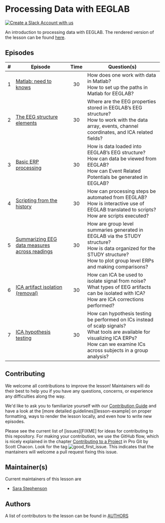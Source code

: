 # Processing Data with EEGLAB

[![Create a Slack Account with us](https://img.shields.io/badge/Create_Slack_Account-The_Carpentries-071159.svg)](https://swc-slack-invite.herokuapp.com/)

An introduction to processing data with EEGLAB. The rendered version of the lesson can be found [here](https://bucanl.github.io/SDC-EEGLAB/). 

## Episodes

| # | Episode | Time | Question(s) |
| ---- | ---- | :----: | ----|
| 1 | [Matlab: need to knows](https://bucanl.github.io/SDC-EEGLAB/02-intro_Matlab/index.html) | 30 | How does one work with data in Matlab? <br> How to set up the paths in Matlab for EEGLAB?|
| 2 | [The EEG structure elements](https://bucanl.github.io/SDC-EEGLAB/03-data_structures/index.html) | 30 | Where are the EEG properties stored in EEGLAB’s EEG structure? <br> How to work with the data array, events, channel coordinates, and ICA related fields? |
| 3 | [Basic ERP processing](https://bucanl.github.io/SDC-EEGLAB/04-processing/index.html) | 30 | How is data loaded into EEGLAB’s EEG structure? <br> How can data be viewed from EEGLAB? <br> How can Event Related Potentials be generated in EEGLAB? |
| 4 | [Scripting from the history](https://bucanl.github.io/SDC-EEGLAB/05-scripting/index.html) | 30 | How can processing steps be automated from EEGLAB? <br> How is interactive use of EEGLAB translated to scripts? <br> How are scripts executed? |
| 5 | [Summarizing EEG data measures across readings](https://bucanl.github.io/SDC-EEGLAB/06-study/index.html) | 30 | How are group level summaries generated in EEGLAB via the STUDY structure? <br> How is data organized for the STUDY structure? <br> How to plot group level ERPs and making comparisons? |
| 6 | [ICA artifact isolation (removal)](https://bucanl.github.io/SDC-EEGLAB/08-ICA_artifact/index.html) | 30 | How can ICA be used to isolate signal from noise? <br> What types of EEG artifacts can be isolated with ICA? <br> How are ICA corrections performed? |
| 7 | [ICA hypothesis testing](https://bucanl.github.io/SDC-EEGLAB/09-ICA_analysis/index.html) | 30 | How can hypothesis testing be performed on ICs instead of scalp signals? <br> What tools are available for visualizing ICA ERPs? <br> How can we examine ICs across subjects in a group analysis? |


## Contributing

We welcome all contributions to improve the lesson! Maintainers will do their best to help you if you have any
questions, concerns, or experience any difficulties along the way.

We'd like to ask you to familiarize yourself with our [Contribution Guide](CONTRIBUTING.md) and have a look at
the [more detailed guidelines][lesson-example] on proper formatting, ways to render the lesson locally, and even
how to write new episodes.

Please see the current list of [issues][FIXME] for ideas for contributing to this
repository. For making your contribution, we use the GitHub flow, which is
nicely explained in the chapter [Contributing to a Project](http://git-scm.com/book/en/v2/GitHub-Contributing-to-a-Project) in Pro Git
by Scott Chacon.
Look for the tag ![good_first_issue](https://img.shields.io/badge/-good%20first%20issue-gold.svg). This indicates that the mantainers will welcome a pull request fixing this issue.  


## Maintainer(s)

Current maintainers of this lesson are 

* [Sara Stephenson](https://github.com/SaraStephenson)


## Authors

A list of contributors to the lesson can be found in [AUTHORS](AUTHORS)

